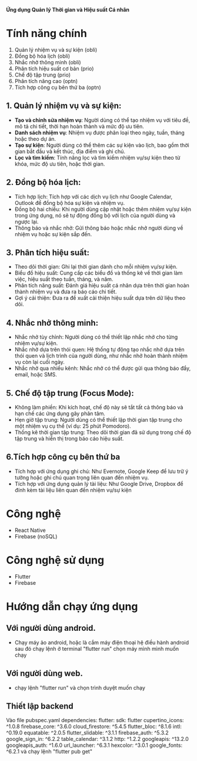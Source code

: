 **Ứng dụng Quản lý Thời gian và Hiệu suất Cá nhân**

# Tính năng chính

1. Quản lý nhiệm vụ và sự kiện (obli)
2. Đồng bộ hóa lịch (obli)
3. Nhắc nhở thông minh (obli)
4. Phân tích hiệu suất cơ bản (prio)
5. Chế độ tập trung (prio)
6. Phân tích nâng cao (optn)
7. Tích hợp công cụ bên thứ ba (optn)

## 1. Quản lý nhiệm vụ và sự kiện:

- **Tạo và chỉnh sửa nhiệm vụ**: Người dùng có thể tạo nhiệm vụ với tiêu đề, mô tả chi tiết, thời hạn hoàn thành và mức độ ưu tiên.
- **Danh sách nhiệm vụ**: Nhiệm vụ được phân loại theo ngày, tuần, tháng hoặc theo dự án.
- **Tạo sự kiện**: Người dùng có thể thêm các sự kiện vào lịch, bao gồm thời gian bắt đầu và kết thúc, địa điểm và ghi chú.
- **Lọc và tìm kiếm**: Tính năng lọc và tìm kiếm nhiệm vụ/sự kiện theo từ khóa, mức độ ưu tiên, hoặc thời gian.

## 2. Đồng bộ hóa lịch:

- Tích hợp lịch: Tích hợp với các dịch vụ lịch như Google Calendar, Outlook để đồng bộ hóa sự kiện và nhiệm vụ.
- Đồng bộ hai chiều: Khi người dùng cập nhật hoặc thêm nhiệm vụ/sự kiện trong ứng dụng, nó sẽ tự động đồng bộ với lịch của người dùng và ngược lại.
- Thông báo và nhắc nhở: Gửi thông báo hoặc nhắc nhở người dùng về nhiệm vụ hoặc sự kiện sắp đến.

## 3. Phân tích hiệu suất:

- Theo dõi thời gian: Ghi lại thời gian dành cho mỗi nhiệm vụ/sự kiện.
- Biểu đồ hiệu suất: Cung cấp các biểu đồ và thống kê về thời gian làm việc, hiệu suất theo tuần, tháng, và năm.
- Phân tích năng suất: Đánh giá hiệu suất cá nhân dựa trên thời gian hoàn thành nhiệm vụ và đưa ra báo cáo chi tiết.
- Gợi ý cải thiện: Đưa ra đề xuất cải thiện hiệu suất dựa trên dữ liệu theo dõi.

## 4. Nhắc nhở thông minh:

- Nhắc nhở tùy chỉnh: Người dùng có thể thiết lập nhắc nhở cho từng nhiệm vụ/sự kiện.
- Nhắc nhở dựa trên thói quen: Hệ thống tự động tạo nhắc nhở dựa trên thói quen và lịch trình của người dùng, như nhắc nhở hoàn thành nhiệm vụ còn lại cuối ngày.
- Nhắc nhở qua nhiều kênh: Nhắc nhở có thể được gửi qua thông báo đẩy, email, hoặc SMS.

## 5. Chế độ tập trung (Focus Mode):

- Không làm phiền: Khi kích hoạt, chế độ này sẽ tắt tất cả thông báo và hạn chế các ứng dụng gây phân tâm.
- Hẹn giờ tập trung: Người dùng có thể thiết lập thời gian tập trung cho một nhiệm vụ cụ thể (ví dụ: 25 phút Pomodoro).
- Thống kê thời gian tập trung: Theo dõi thời gian đã sử dụng trong chế độ tập trung và hiển thị trong báo cáo hiệu suất.

## 6.Tích hợp công cụ bên thứ ba 

- Tích hợp với ứng dụng ghi chú: Như Evernote, Google Keep để lưu trữ ý tưởng hoặc ghi chú quan trọng liên quan đến nhiệm vụ.
- Tích hợp với ứng dụng quản lý tài liệu: Như Google Drive, Dropbox để đính kèm tài liệu liên quan đến nhiệm vụ/sự kiện

# Công nghệ
- React Native
- Firebase (noSQL)

# Công nghệ sử dụng
- Flutter
- Firebase

# Hướng dẫn chạy ứng dụng
## Với người dùng android.
  - Chạy máy ảo android, hoặc là cắm máy điện thoại hệ điều hành android sau đó chạy lệnh ở terminal "flutter run" chọn máy mình mình muốn chạy
## Với người dùng web.
  - chạy lệnh "flutter run" và chọn trình duyệt muốn chạy
## Thiết lập backend
  Vào file pubspec.yaml 
dependencies:
  flutter:
    sdk: flutter
  cupertino_icons: ^1.0.8
  firebase_core: ^3.6.0
  cloud_firestore: ^5.4.5
  flutter_bloc: ^8.1.6
  intl: ^0.19.0
  equatable: ^2.0.5
  flutter_slidable: ^3.1.1
  firebase_auth: ^5.3.2
  google_sign_in: ^6.2.2
  table_calendar: ^3.1.2
  http: ^1.2.2
  googleapis: ^13.2.0
  googleapis_auth: ^1.6.0
  url_launcher: ^6.3.1
  hexcolor: ^3.0.1
  google_fonts: ^6.2.1
và chạy lệnh "flutter pub get"
